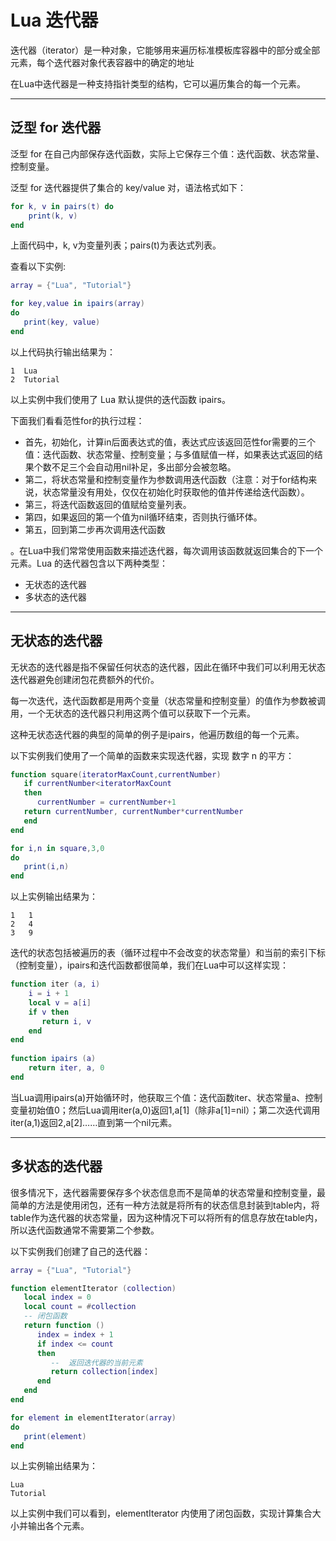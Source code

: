 # Lua 迭代器

迭代器（iterator）是一种对象，它能够用来遍历标准模板库容器中的部分或全部元素，每个迭代器对象代表容器中的确定的地址

在Lua中迭代器是一种支持指针类型的结构，它可以遍历集合的每一个元素。

------

## 泛型 for 迭代器

泛型 for 在自己内部保存迭代函数，实际上它保存三个值：迭代函数、状态常量、控制变量。

泛型 for 迭代器提供了集合的 key/value 对，语法格式如下：

```lua
for k, v in pairs(t) do
    print(k, v)
end
```

上面代码中，k, v为变量列表；pairs(t)为表达式列表。

查看以下实例:

```lua
array = {"Lua", "Tutorial"}

for key,value in ipairs(array) 
do
   print(key, value)
end
```

以上代码执行输出结果为：

```
1  Lua
2  Tutorial
```

以上实例中我们使用了 Lua 默认提供的迭代函数 ipairs。

下面我们看看范性for的执行过程：

-   首先，初始化，计算in后面表达式的值，表达式应该返回范性for需要的三个值：迭代函数、状态常量、控制变量；与多值赋值一样，如果表达式返回的结果个数不足三个会自动用nil补足，多出部分会被忽略。
-   第二，将状态常量和控制变量作为参数调用迭代函数（注意：对于for结构来说，状态常量没有用处，仅仅在初始化时获取他的值并传递给迭代函数）。
-   第三，将迭代函数返回的值赋给变量列表。
-   第四，如果返回的第一个值为nil循环结束，否则执行循环体。
-   第五，回到第二步再次调用迭代函数

。在Lua中我们常常使用函数来描述迭代器，每次调用该函数就返回集合的下一个元素。Lua 的迭代器包含以下两种类型：

-   无状态的迭代器
-   多状态的迭代器

------

## 无状态的迭代器

无状态的迭代器是指不保留任何状态的迭代器，因此在循环中我们可以利用无状态迭代器避免创建闭包花费额外的代价。

每一次迭代，迭代函数都是用两个变量（状态常量和控制变量）的值作为参数被调用，一个无状态的迭代器只利用这两个值可以获取下一个元素。

这种无状态迭代器的典型的简单的例子是ipairs，他遍历数组的每一个元素。

以下实例我们使用了一个简单的函数来实现迭代器，实现 数字 n 的平方：

```lua
function square(iteratorMaxCount,currentNumber)
   if currentNumber<iteratorMaxCount
   then
      currentNumber = currentNumber+1
   return currentNumber, currentNumber*currentNumber
   end
end

for i,n in square,3,0
do
   print(i,n)
end
```

以上实例输出结果为：

```
1	1
2	4
3	9
```

迭代的状态包括被遍历的表（循环过程中不会改变的状态常量）和当前的索引下标（控制变量），ipairs和迭代函数都很简单，我们在Lua中可以这样实现：

```lua
function iter (a, i)
    i = i + 1
    local v = a[i]
    if v then
       return i, v
    end
end
 
function ipairs (a)
    return iter, a, 0
end
```

当Lua调用ipairs(a)开始循环时，他获取三个值：迭代函数iter、状态常量a、控制变量初始值0；然后Lua调用iter(a,0)返回1,a[1]（除非a[1]=nil）；第二次迭代调用iter(a,1)返回2,a[2]……直到第一个nil元素。

------

## 多状态的迭代器

很多情况下，迭代器需要保存多个状态信息而不是简单的状态常量和控制变量，最简单的方法是使用闭包，还有一种方法就是将所有的状态信息封装到table内，将table作为迭代器的状态常量，因为这种情况下可以将所有的信息存放在table内，所以迭代函数通常不需要第二个参数。

以下实例我们创建了自己的迭代器：

```lua
array = {"Lua", "Tutorial"}

function elementIterator (collection)
   local index = 0
   local count = #collection
   -- 闭包函数
   return function ()
      index = index + 1
      if index <= count
      then
         --  返回迭代器的当前元素
         return collection[index]
      end
   end
end

for element in elementIterator(array)
do
   print(element)
end
```

以上实例输出结果为：

```
Lua
Tutorial
```

以上实例中我们可以看到，elementIterator 内使用了闭包函数，实现计算集合大小并输出各个元素。